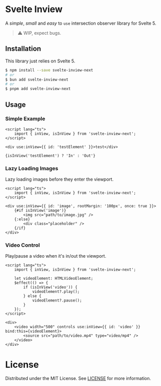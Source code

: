 # Svelte Inview

A _simple_, _small_ and _easy_ to `use` intersection observer library for Svelte 5.

> ⚠ WIP, expect bugs.

## Installation

This library just relies on Svelte 5.

```sh
$ npm install --save svelte-inview-next
# or
$ bun add svelte-inview-next
# or
$ pnpm add svelte-inview-next
```

## Usage

### Simple Example

```svelte
<script lang="ts">
	import { inView, isInView } from 'svelte-inview-next';
</script>

<div use:inView={{ id: 'testElement' }}>test</div>

{isInView('testElement') ? 'In' : 'Out'}
```

### Lazy Loading Images

Lazy loading images before they enter the viewport.

```svelte
<script lang="ts">
	import { inView, isInView } from 'svelte-inview-next';
</script>

<div use:inView={{ id: 'image', rootMargin: '100px', once: true }}>
	{#if isInView('image')}
		<img src="path/to/image.jpg" />
	{:else}
		<div class="placeholder" />
	{/if}
</div>
```

### Video Control

Play/pause a video when it's in/out the viewport.

```svelte
<script lang="ts">
	import { inView, isInView } from 'svelte-inview-next';

	let videoElement: HTMLVideoElement;
	$effect(() => {
		if (isInView('video')) {
			videoElement?.play();
		} else {
			videoElement?.pause();
		}
	});
</script>

<div>
	<video width="500" controls use:inView={{ id: 'video' }} bind:this={videoElement}>
		<source src="path/to/video.mp4" type="video/mp4" />
	</video>
</div>
```

# License

Distributed under the MIT License. See [LICENSE](./LICENSE) for more information.

